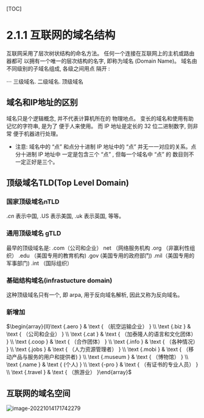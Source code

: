 [TOC]

# 2.1.1 互联网的域名结构

互联网采用了层次树状结构的命名方法。 任何一个连接在互联网上的主机或路由器都可 以拥有一个唯一的层次结构的名字, 即称为域名 (Domain Name)。
域名由不同级别的子域名组成, 各级之间用点 隔开 :

$\cdots$ 三级域名. 二级域名. 顶级域名

## 域名和IP地址的区别

域名只是个逻辑概念, 并不代表计算机所在的 物理地点。
变长的域名和使用有助记忆的字符串, 是为了 便于人来使用。
而 IP 地址是定长的 32 位二进制数字, 则非常 便于机器进行处理。
- 注意: 域名中的 “点” 和点分十进制 IP 地址中的
“点” 并无一一对应的关系。点分十进制 IP 地址中
一定是包含三个 “点” , 但每一个域名中 “点” 的 数目则不一定正好是三个。

## 顶级域名TLD(Top Level Domain)

### 国家顶级域名nTLD

.$c n$ 表示中国, .US 表示美国, .uk 表示英国, 等等。

### 通用顶级域名 gTLD 

最早的顶级域名是:
.com（公司和企业）
net （网络服务机构
.org （非赢利性组织）
.edu （美国专用的教育机构)
.gov (美国专用的政府部门)
.mil（美国专用的军事部门)
.int （国际组织）

### 基础结构域名(infrastucture domain)

这种顶级域名只有一个, 即 arpa,
用于反向域名解析, 因此又称为反向域名。

### 新增加

$\begin{array}{ll}\text {.aero } & \text { （航空运输企业） } \\ \text {.biz } & \text { （公司和企业） } \\ \text {.cat } & \text { （加泰隆人的语言和文化团体） } \\ \text {.coop } & \text { （合作团体） } \\ \text {.info } & \text { （各种情况） } \\ \text {.jobs } & \text { （人力资源管理者） } \\ \text {.mobi } & \text { （移动产品与服务的用户和提供者) } \\ \text {.museum } & \text { （博物馆） } \\ \text {.name } & \text { (个人) } \\ \text {-pro } & \text { （有证书的专业人员） } \\ \text {.travel } & \text { （旅游业） }\end{array}$

## 互联网的域名空间

![image-20221014171742279](https://mypic-1312707183.cos.ap-nanjing.myqcloud.com/image-20221014171742279.png)